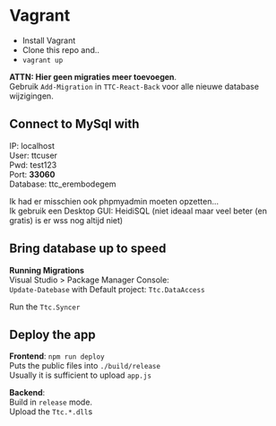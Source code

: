 Vagrant
=======

- Install Vagrant
- Clone this repo and..
- `vagrant up`

**ATTN: Hier geen migraties meer toevoegen**.  
Gebruik `Add-Migration` in `TTC-React-Back` voor alle nieuwe database wijzigingen.

Connect to MySql with
---------------------

IP: localhost  
User: ttcuser  
Pwd: test123  
Port: **33060**  
Database: ttc_erembodegem  

Ik had er misschien ook phpmyadmin moeten opzetten...  
Ik gebruik een Desktop GUI: HeidiSQL (niet ideaal maar veel beter (en gratis) is er wss nog altijd niet)

Bring database up to speed
--------------------------
**Running Migrations**  
Visual Studio > Package Manager Console:  
`Update-Datebase` with Default project: `Ttc.DataAccess`

Run the `Ttc.Syncer`

Deploy the app
--------------
**Frontend**: `npm run deploy`  
Puts the public files into `./build/release`  
Usually it is sufficient to upload `app.js`

**Backend**:  
Build in `release` mode.  
Upload the `Ttc.*.dll`s